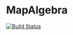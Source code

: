 # MapAlgebra

[![Build Status](https://github.com/sintrastes/MapAlgebra.jl/actions/workflows/CI.yml/badge.svg?branch=main)](https://github.com/sintrastes/MapAlgebra.jl/actions/workflows/CI.yml?query=branch%3Amain)
